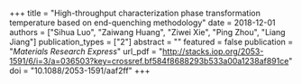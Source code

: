 +++
title = "High-throughput characterization phase transformation temperature based on end-quenching methodology"
date = 2018-12-01
authors = ["Sihua Luo", "Zaiwang Huang", "Ziwei Xie", "Ping Zhou", "Liang Jiang"]
publication_types = ["2"]
abstract = ""
featured = false
publication = "*Materials Research Express*"
url_pdf = "http://stacks.iop.org/2053-1591/6/i=3/a=036503?key=crossref.bf584f8688293b533a00a1238af891ce"
doi = "10.1088/2053-1591/aaf2ff"
+++

